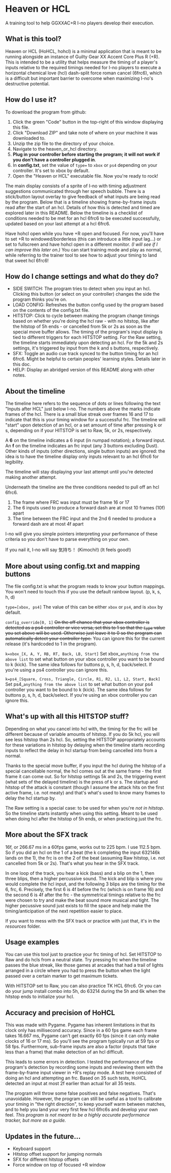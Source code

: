 # Heaven or HCL
A training tool to help GGXXAC+R I-no players develop their execution.

## What is this tool?
Heaven or HCL (HoHCL, hohcl) is a minimal application that is meant to be running alongside an instance of Guilty Gear XX Accent Core Plus R (+R). This is intended to be a utility that helps measure the timing of a player's inputs relative to the required timings needed for I-no players to execute a horizontal chemical love (hcl) dash-split force roman cancel (6frc6), which is a difficult but important barrier to overcome when maximizing I-no's destructive potential.

## How do I use it?
To download the program from github: 
1. Click the green "Code" button in the top-right of this window displaying this file. 
2. Click "Download ZIP" and take note of where on your machine it was downloaded to. 
3. Unzip the zip file to the directory of your choice. 
4. Navigate to the heaven_or_hcl directory. 
5. **Plug in your controller before starting the program; it will not work if you don't have a controller plugged in**. 
6. In **config.txt**, set the value of `type=` to `xbox` or `ps4` depending on your controller. It's set to xbox by default.
7. Open the "Heaven or HCL" executable file. Now you're ready to rock!

The main display consists of a sprite of I-no with timing adjustment suggestions communicated through her speech bubble. There is a stick/button layout overlay to give feedback of what inputs are being read by the program. Below that is a timeline showing frame-by-frame inputs read after the start of an hcl. Details of how this is detected and timed are explored later in this README. Below the timeline is a checklist of conditions needed to be met for an hcl 6frc6 to be executed successfully, updated based on your last attempt at a hcl 6frc6.

Have hohcl open while you have +R open and focused. For now, you'll have to set +R to windowed/borderless (this can introduce a little input lag...) or set to fullscreen and have hohcl open in a different monitor. *(I will see if I can improve this later on.)* You can start training mode and play as normal, while referring to the trainer tool to see how to adjust your timing to land that sweet hcl 6frc6!

## How do I change settings and what do they do?

- SIDE SWITCH: The program tries to detect when you input an hcl. Clicking this button (or select on your controller) changes the side the program thinks you're on.
- LOAD CONFIG: Refreshes the button config used by the program based on the contents of the config.txt file. 
- HITSTOP: Click to cycle between making the program change timings based on whether you're doing the hcl raw - with no hitstop, like after the hitstop of 5h ends - or cancelled from 5k or 2s as soon as the special move buffer allows. The timing of the program's input display is tied to different triggers for each HITSTOP setting. For the Raw setting, the timeline starts immediately upon detecting an hcl. For the 5k and 2s settings, it's triggered by input from the k and s buttons, respectively.
- SFX: Toggle an audio cue track synced to the button timing for an hcl 6frc6. Might be helpful to certain peoples' learning styles. Details later in this doc.
- HELP: Display an abridged version of this README along with other notes.

## About the timeline
The timeline here refers to the sequence of dots or lines following the text "Inputs after HCL" just below I-no. The numbers above the marks indicate frames of the hcl. There is a small blue streak over frames 16 and 17 to indicate that this is your timing window for a successful frc. The timeline will "start" upon detection of an hcl, or a set amount of time after pressing k or s, depending on if your HITSTOP is set to Raw, 5k, or 2s, respectively. 

A **6** on the timeline indicates a 6 input (in numpad notation); a forward input. An **f** on the timeline indicates an frc input (any 3 buttons excluding Dust). Other kinds of inputs (other directions, single button inputs) are ignored: the idea is to have the timeline display only inputs relevant to an hcl 6frc6 for legibility. 

The timeline will stay displaying your last attempt until you're detected making another attempt.

Underneath the timeline are the three conditions needed to pull off an hcl 6frc6.
1. The frame where FRC was input must be frame 16 or 17
2. The 6 inputs used to produce a forward dash are at most 10 frames (10f) apart
3. The time between the FRC input and the 2nd 6 needed to produce a forward dash are at most 4f apart

I-no will give you simple pointers interpreting your performance of these criteria so you don't have to parse everything on your own.

If you nail it, I-no will say 気持ち！ (Kimochi!) (It feels good!)

## More about using config.txt and mapping buttons
The file config.txt is what the program reads to know your button mappings. 
You won't need to touch this if you use the default rainbow layout. (p, k, s, h, d)

`type=[xbox, ps4]`
The value of this can be either `xbox` or `ps4`, and is `xbox` by default. 

`config_override[0, 1]`
~~On the off chance that your xbox controller is detected as a ps4 controller or vice versa, set this to 1 so that the `type` value you set above will be used. Otherwise just leave it to 0 so the program can automatically detect your controller type.~~ You can ignore this for the current release (it's hardcoded to 1 in the program).

`k=xbox_[X, A, Y, RB, RT, Back, LB, Start]`
Set xbox_`anything from the above list` to set what button on your xbox controller you want to be bound to k (kick). The same idea follows for buttons p, s, h, d, back/select. If you're using a ps4 controller you can ignore this.

`k=ps4_[Square, Cross, Triangle, Circle, R1, R2, L1, L2, Start, Back]`
Set ps4_`anything from the above list` to set what button on your ps4 controller you want to be bound to k (kick). The same idea follows for buttons p, s, h, d, back/select. If you're using an xbox controller you can ignore this.


## What's up with all this HITSTOP stuff?
Depending on what you cancel into hcl with, the timing for the frc will be different because of variable amounts of hitstop. If you do 5k hcl, you will see less hitstop than 2s hcl. So, setting the HITSTOP appropriately accounts for these variations in hitstop by delaying when the timeline starts recording inputs to reflect the delay in hcl startup from being cancelled into from a normal.

Thanks to the special move buffer, if you input the hcl during the hitstop of a special cancellable normal, the hcl comes out at the same frame - the first frame it can come out. So for hitstop settings 5k and 2s, the triggering event (what sets of the delayed timeline) is the press of k or s. The startup and hitstop of the attack is constant (though I assume the attack hits on the first active frame, i.e. not meaty) and that's what's used to know many frames to delay the hcl startup by.

The Raw setting is a special case: to be used for when you're *not in hitstop*. So the timeline starts instantly when using this setting. Meant to be used when doing hcl after the hitstop of 5h ends, or when practicing just the frc.

## More about the SFX track
16f, or 266.67 ms in a 60fps game, works out to 225 bpm. I use 112.5 bpm. So if you did an hcl on the 1 of a beat (the k completing the input 632146k lands on the 1), the frc is on the 2 of the beat (assuming Raw hitstop, i.e. not cancelled from 5k or 2s). That's what you hear in the SFX track.

In one loop of the track, you hear a kick (bass) and a blip on the 1, then three blips, then a higher percussive sound. The kick and blip is where you would complete the hcl input, and the following 3 blips are the timing for the 6, frc, 6. Precisely, the first 6 is 4f before the frc (which is on frame 16) and the second 6 is 4f after the frc - the symmetrical timings relative to the frc were chosen to try and make the beat sound more musical and tight. The higher pecussive sound just exists to fill the space and help make the timing/anticipation of the next repetition easier to place. 

If you want to mess with the SFX track or practice with just that, it's in the *resources* folder.

## Usage examples
You can use this tool just to practice your frc timing of hcl. Set HITSTOP to Raw and do hcls from a neutral state. Try pressing frc when the timeline passes the blue streak, like those games at arcades that had a trail of lights arranged in a circle where you had to press the button when the light passed over a certain marker to get maximum tickets.

With HITSTOP set to Raw, you can also practice TK HCL 6frc6. Or you can do your jump install combo into 5h, do 63214 during the 5h and 6k when the hitstop ends to initialize your hcl.

## Accuracy and precision of HoHCL
This was made with Pygame. Pygame has inherent limitations in that its clock only has millisecond accuracy. Since in a 60 fps game each frame takes 16.667 ms, Pygame can't get exactly 60 fps (since it can only make clocks of 16 or 17 ms). So you'll see the program typically run at 59 fps or 58 fps. Furthermore, sub-frame inputs are also a factor (inputs that take less than a frame) that make detection of an hcl difficult.

This leads to some errors in detection. I tested the performance of the program's detection by recording some inputs and reviewing them with the frame-by-frame input viewer in +R's replay mode. A test here consisted of doing an hcl and attempting an frc. Based on 35 such tests, HoHCL detected an input at most 2f earlier than actual for all 35 tests. 

The program will throw some false positives and false negatives. That's unavoidable. However, the program can still be useful as a tool to calibrate your timing in "the right direction", to keep yourself warm between matches, and to help you land your very first few hcl 6frc6s and develop your own feel. *This program is not meant to be a highly accurate performance tracker, but more as a guide.*

## Updates in the future...
- Keyboard support
- Hitstop offset support for jumping normals
- SFX for different hitstop offsets
- Force window on top of focused +R window